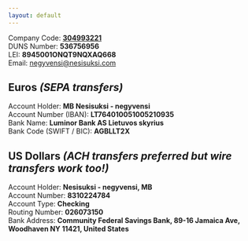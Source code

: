```yaml
---
layout: default
---
```


<section>
    <div class="container">
        Company Code: <a href="https://rekvizitai.vz.lt/imone/nesisuksi_negyvensi/" rel="nofollow"><strong>304993221</strong></a><br />
        DUNS Number: <strong>536756956</strong><br />
        LEI: <strong>8945001ONQT9NQXAQ668</strong><br />
        Email: <a href="mailto:negyvensi@nesisuksi.com">negyvensi@nesisuksi.com</a>
    </div>
</section>

<section>
    <div class="container">
        <h2>Euros <em>(SEPA transfers)</em></h2>
        Account Holder: <strong>MB Nesisuksi - negyvensi</strong><br />
        Account Number (IBAN): <strong>LT764010051005210935</strong><br />
        Bank Name: <strong>Luminor Bank AS Lietuvos skyrius</strong><br />
        Bank Code (SWIFT / BIC): <strong>AGBLLT2X</strong>
        <h2>US Dollars <em>(ACH transfers preferred but wire transfers work too!)</em></h2>
        Account Holder: <strong>Nesisuksi - negyvensi, MB</strong><br />
        Account Number: <strong>8310224784</strong><br />
        Account Type: <strong>Checking</strong><br />
        Routing Number: <strong>026073150</strong><br />
        Bank Address: <strong>Community Federal Savings Bank, 89-16 Jamaica Ave, Woodhaven NY 11421, United States</strong>
    </div>
</section>

